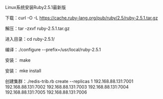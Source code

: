 Linux系统安装Ruby2.5.1最新版

下载：curl -O -L https://cache.ruby-lang.org/pub/ruby/2.5/ruby-2.5.1.tar.gz

解压：tar -zxvf ruby-2.5.1.tar.gz

进入目录：cd ruby-2.5.1/

编译：./configure --prefix=/usr/local/ruby-2.5.1

安装： make

安装： mke install

创建集群：./redis-trib.rb create --replicas 1 192.168.88.131:7001 192.168.88.131:7002 192.168.88.131:7003 192.168.88.131:7004 192.168.88.131:7005  192.168.88.131:7006
